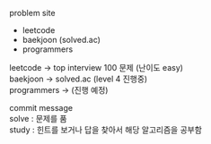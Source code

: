 problem site
- leetcode
- baekjoon (solved.ac)
- programmers


leetcode -> top interview 100 문제 (난이도 easy)<br>
baekjoon -> solved.ac (level 4 진행중)<br>
programmers -> (진행 예정)

commit message <br>
solve : 문제를 품 <br>
study : 힌트를 보거나 답을 찾아서 해당 알고리즘을 공부함